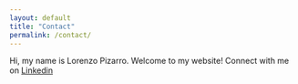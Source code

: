 ```yaml
---
layout: default
title: "Contact"
permalink: /contact/
---
```

Hi, my name is Lorenzo Pizarro. Welcome to my website! 
Connect with me on <a href="https://www.linkedin.com/in/lorenzopizarro">Linkedin</a>
        
            